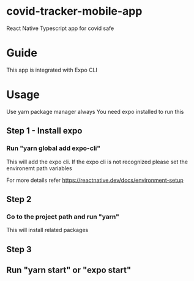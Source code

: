 # covid-tracker-mobile-app
React Native Typescript app for covid safe

# Guide
This app is integrated with Expo CLI

# Usage
Use yarn package manager always
You need expo installed to run this

## Step 1 - Install expo
### Run "yarn global add expo-cli"
This will add the expo cli. If the expo cli is not recognized please set the environemt path variables

For more details refer https://reactnative.dev/docs/environment-setup

## Step 2
### Go to the project path and run "yarn"
This will install related packages

## Step 3
## Run "yarn start" or "expo start"

